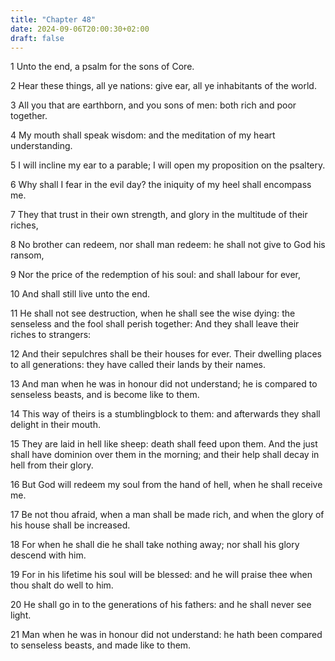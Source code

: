 ```yaml
---
title: "Chapter 48"
date: 2024-09-06T20:00:30+02:00
draft: false
---
```



1 Unto the end, a psalm for the sons of Core.

2 Hear these things, all ye nations: give ear, all ye inhabitants of the world.

3 All you that are earthborn, and you sons of men: both rich and poor together.

4 My mouth shall speak wisdom: and the meditation of my heart understanding.

5 I will incline my ear to a parable; I will open my proposition on the psaltery.

6 Why shall I fear in the evil day? the iniquity of my heel shall encompass me.

7 They that trust in their own strength, and glory in the multitude of their riches,

8 No brother can redeem, nor shall man redeem: he shall not give to God his ransom,

9 Nor the price of the redemption of his soul: and shall labour for ever,

10 And shall still live unto the end.

11 He shall not see destruction, when he shall see the wise dying: the senseless and the fool shall perish together: And they shall leave their riches to strangers:

12 And their sepulchres shall be their houses for ever. Their dwelling places to all generations: they have called their lands by their names.

13 And man when he was in honour did not understand; he is compared to senseless beasts, and is become like to them.

14 This way of theirs is a stumblingblock to them: and afterwards they shall delight in their mouth.

15 They are laid in hell like sheep: death shall feed upon them. And the just shall have dominion over them in the morning; and their help shall decay in hell from their glory.

16 But God will redeem my soul from the hand of hell, when he shall receive me.

17 Be not thou afraid, when a man shall be made rich, and when the glory of his house shall be increased.

18 For when he shall die he shall take nothing away; nor shall his glory descend with him.

19 For in his lifetime his soul will be blessed: and he will praise thee when thou shalt do well to him.

20 He shall go in to the generations of his fathers: and he shall never see light.

21 Man when he was in honour did not understand: he hath been compared to senseless beasts, and made like to them.

